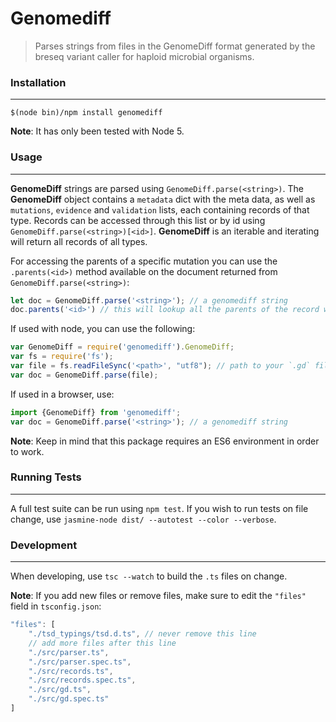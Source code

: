 # Genomediff

> Parses strings from files in the GenomeDiff format generated by the breseq variant caller for haploid microbial organisms.

### Installation
----------------
```shell
$(node bin)/npm install genomediff
```
**Note**: It has only been tested with Node 5.


### Usage
---------

**GenomeDiff** strings are parsed using `GenomeDiff.parse(<string>)`. The **GenomeDiff** object contains a `metadata` dict with the meta data, as well as `mutations`, `evidence` and `validation` lists, each containing records of that type. Records can be accessed through this list or by id using `GenomeDiff.parse(<string>)[<id>]`. **GenomeDiff** is an iterable and iterating will return all records of all types.

For accessing the parents of a specific mutation you can use the `.parents(<id>)` method available on the document returned from `GenomeDiff.parse(<string>)`:
```js
let doc = GenomeDiff.parse('<string>'); // a genomediff string
doc.parents('<id>') // this will lookup all the parents of the record with `<id>`
```

If used with node, you can use the following:
```js
var GenomeDiff = require('genomediff').GenomeDiff;
var fs = require('fs');
var file = fs.readFileSync('<path>', "utf8"); // path to your `.gd` file
var doc = GenomeDiff.parse(file);
```

If used in a browser, use:
```js
import {GenomeDiff} from 'genomediff';
var doc = GenomeDiff.parse('<string>'); // a genomediff string
```
**Note**: Keep in mind that this package requires an ES6 environment in order to work.


### Running Tests
-----------------
A full test suite can be run using `npm test`. If you wish to run tests on file change, use `jasmine-node dist/ --autotest --color --verbose`.

### Development
---------------
When developing, use `tsc --watch` to build the `.ts` files on change.

**Note**: If you add new files or remove files, make sure to edit the `"files"` field in `tsconfig.json`:
```js
"files": [
	"./tsd_typings/tsd.d.ts", // never remove this line
	// add more files after this line
	"./src/parser.ts",
	"./src/parser.spec.ts",
	"./src/records.ts",
	"./src/records.spec.ts",
	"./src/gd.ts",
	"./src/gd.spec.ts"
]
```

